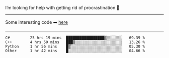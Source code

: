 I’m looking for help with getting rid of procrastination 🤔

-----

Some interesting code :arrow_right: [here](https://github.com/zhen8838/playground)

-----

<!--START_SECTION:waka-->

```text
C#         25 hrs 19 mins  █████████████████▒░░░░░░░   69.39 %
C++        4 hrs 50 mins   ███▒░░░░░░░░░░░░░░░░░░░░░   13.26 %
Python     1 hr 56 mins    █▒░░░░░░░░░░░░░░░░░░░░░░░   05.30 %
Other      1 hr 42 mins    █░░░░░░░░░░░░░░░░░░░░░░░░   04.66 %
```

<!--END_SECTION:waka-->

<!--
**zhen8838/zhen8838** is a ✨ _special_ ✨ repository because its `README.md` (this file) appears on your GitHub profile.

Here are some ideas to get you started:

- 🔭 I’m currently working on ...
- 🌱 I’m currently learning ...
- 👯 I’m looking to collaborate on ...
 ...
- 💬 Ask me about ...
- 📫 How to reach me: ...
- 😄 Pronouns: ...
- ⚡ Fun fact: ...
-->
